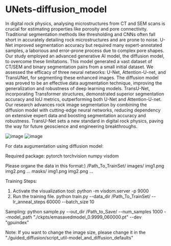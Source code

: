 # UNets-diffusion_model


In digital rock physics, analysing microstructures from CT and SEM scans is crucial for estimating properties like porosity and pore connectivity. Traditional segmentation methods like thresholding and CNNs often fall short in accurately detailing rock microstructures and are prone to noise. U-Net improved segmentation accuracy but required many expert-annotated samples, a laborious and error-prone process due to complex pore shapes. Our study employed an advanced generative AI model, the diffusion model, to overcome these limitations. This model generated a vast dataset of CT/SEM and binary segmentation pairs from a small initial dataset. We assessed the efficacy of three neural networks: U-Net, Attention-U-net, and TransUNet, for segmenting these enhanced images. The diffusion model was proved to be an effective data augmentation technique, improving the generalization and robustness of deep learning models. TransU-Net, incorporating Transformer structures, demonstrated superior segmentation accuracy and IoU metrics, outperforming both U-Net and Attention-U-net. Our research advances rock image segmentation by combining the diffusion model with cutting-edge neural networks, reducing dependency on extensive expert data and boosting segmentation accuracy and robustness. TransU-Net sets a new standard in digital rock physics, paving the way for future geoscience and engineering breakthroughs.

![image](https://github.com/ZhaoyangMaKaust/UNets-diffusion_model/assets/112864738/52ef1807-b83f-4062-8c52-7b72ad495ea2)
![image](https://github.com/ZhaoyangMaKaust/UNets-diffusion_model/assets/112864738/986c2a6b-76a8-4061-9470-e4f4d1ba4f96)

For data augumentation using diffusion model:

Required package:
pytorch
torchvision
numpy
visdom

Please organe the data in this format:)
/Path_To_TrainSet/
    images/
        img1.png
        img2.png
        ...
    masks/
        img1.png
        img2.png
        ...

Training Steps:
1. Activate the visualization tool: python -m visdom.server -p 9000
2. Run the training file. python train.py --data_dir /Path_To_TrainSet/ --lr_anneal_steps 60000 --batch_size 10

Sampling:
python sample.py --out_dir /Path_to_Save/ --num_samples 1000 --model_path "./ckpts/emasavedmodel_0.9999_060000.pt" --dev "gpuindex"

Note:
If you want to change the image size, please change it in the "./guided_diffusion/script_util-model_and_diffusion_defaults"
